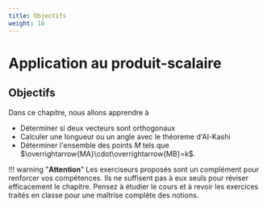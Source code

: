 ```yaml
---
title: Objectifs
weight: 10
---
```


# Application au produit-scalaire

## Objectifs

Dans ce chapitre, nous allons apprendre à

* Déterminer si deux vecteurs sont orthogonaux
* Calculer une longueur ou un angle avec le théoreme d'Al-Kashi
* Déterminer l'ensemble des points $M$ tels que $\overrightarrow{MA}\cdot\overrightarrow{MB}=k$.

!!! warning "**Attention**" 
    Les exerciseurs proposés sont un complément pour renforcer vos compétences. Ils ne suffisent pas à eux seuls pour réviser efficacement le chapitre. Pensez à étudier le cours et à revoir les exercices traités en classe pour une maîtrise complète des notions.